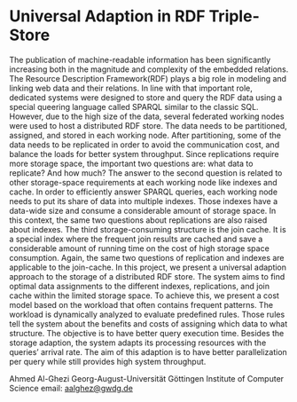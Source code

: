 #  Universal Adaption in RDF Triple-Store
The publication of machine-readable information has been significantly increasing
both in the magnitude and complexity of the embedded relations. The Resource
Description Framework(RDF) plays a big role in modeling and linking web data and
their relations. In line with that important role, dedicated systems were designed
to store and query the RDF data using a special queering language called SPARQL
similar to the classic SQL. However, due to the high size of the data, several federated
working nodes were used to host a distributed RDF store. The data needs to be
partitioned, assigned, and stored in each working node. After partitioning, some of
the data needs to be replicated in order to avoid the communication cost, and balance
the loads for better system throughput. Since replications require more storage space,
the important two questions are: what data to replicate? And how much? The
answer to the second question is related to other storage-space requirements at each
working node like indexes and cache. In order to efficiently answer SPARQL queries,
each working node needs to put its share of data into multiple indexes. Those indexes
have a data-wide size and consume a considerable amount of storage space. In this
context, the same two questions about replications are also raised about indexes.
The third storage-consuming structure is the join cache. It is a special index where
the frequent join results are cached and save a considerable amount of running time
on the cost of high storage space consumption. Again, the same two questions of
replication and indexes are applicable to the join-cache.
In this project, we present a universal adaption approach to the storage of a distributed
RDF store. The system aims to find optimal data assignments to the different
indexes, replications, and join cache within the limited storage space. To achieve
this, we present a cost model based on the workload that often contains frequent
patterns. The workload is dynamically analyzed to evaluate predefined rules. Those
rules tell the system about the benefits and costs of assigning which data to what
structure. The objective is to have better query execution time.
Besides the storage adaption, the system adapts its processing resources with the
queries’ arrival rate. The aim of this adaption is to have better parallelization per
query while still provides high system throughput.

Ahmed Al-Ghezi
Georg-August-Universität Göttingen
Institute of Computer Science
email: aalghez@gwdg.de
